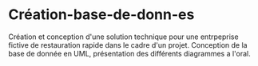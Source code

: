 # Création-base-de-donn-es

Création et conception d'une solution technique pour une entrpeprise fictive de restauration rapide dans le cadre d'un projet.
Conception de la base de donnée en UML, présentation des différents diagrammes a l'oral.
